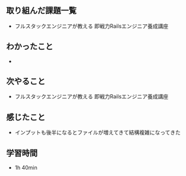 ## 取り組んだ課題一覧
- フルスタックエンジニアが教える 即戦力Railsエンジニア養成講座
## わかったこと
-
## 次やること
- フルスタックエンジニアが教える 即戦力Railsエンジニア養成講座
## 感じたこと
- インプットも後半になるとファイルが増えてきて結構複雑になってきた
## 学習時間
- 1h 40min
